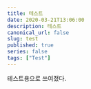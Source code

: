 ```yaml
---
title: 테스트
date: 2020-03-21T13:06:00
description: 테스트
canonical_url: false
slug: test
published: true
series: false
tags: ["Test"]
---
```


테스트용으로 쓰여졌다.